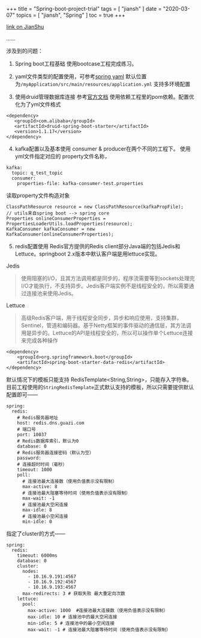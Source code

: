 +++
title = "Spring-boot-project-trial"
tags = [
    "jiansh"
]
date = "2020-03-07"
topics = [
    "jiansh",
    "Spring"
]
toc = true
+++



[link on JianShu](https://www.jianshu.com/p/d527d6be358d)

…… 

涉及到的问题：

1. Spring boot工程基础
使用bootcase工程完成练习。

2. yaml文件类型的配置使用，可参考[spring yaml](https://www.baeldung.com/spring-yaml) 
默认位置为`/myApplication/src/main/resources/application.yml` 支持多环境配置

3. 使用druid管理数据库连接
参考[官方文档](https://github.com/alibaba/druid/tree/master/druid-spring-boot-starter)
使用依赖工程里的pom依赖。配置优化为了yml文件格式
```
<dependency>
   <groupId>com.alibaba</groupId>
   <artifactId>druid-spring-boot-starter</artifactId>
   <version>1.1.17</version>
</dependency>
```

4. kafka配置以及基本使用
consumer & producer在两个不同的工程下。
使用yml文件指定对应的 property文件名称，
```
kafka:
  topic: q_test_topic
  consumer:
    properties-file: kafka-consumer-test.properties
```

读取property文件构造对象
```
ClassPathResource resource = new ClassPathResource(kafkaPropFile);
// utils来自spring boot --> spring core
Properties onlineConsumerProperties = PropertiesLoaderUtils.loadProperties(resource);
KafkaConsumer kafkaConsumer = new KafkaConsumer(onlineConsumerProperties);
```

5. redis配置使用
Redis官方提供的Redis client部分Java端的包括Jedis和Lettuce。springboot 2.x版本中默认客户端是用lettuce实现。

Jedis
>使用阻塞的I/O，且其方法调用都是同步的，程序流需要等到sockets处理完I/O才能执行，不支持异步。Jedis客户端实例不是线程安全的，所以需要通过连接池来使用Jedis。

Lettuce	
>高级Redis客户端，用于线程安全同步，异步和响应使用，支持集群，Sentinel，管道和编码器。基于Netty框架的事件驱动的通信层，其方法调用是异步的。Lettuce的API是线程安全的，所以可以操作单个Lettuce连接来完成各种操作

```
<dependency>
    <groupId>org.springframework.boot</groupId>
    <artifactId>spring-boot-starter-data-redis</artifactId>
</dependency>
```
默认情况下的模板只能支持 RedisTemplate<String,String>，只能存入字符串。目前工程使用的`StringRedisTemplate`正式默认支持的模板，所以只需要提供默认配置即可——
```
spring:
  redis:
    # Redis服务器地址
    host: redis.dns.guazi.com
    # 端口号   
    port: 10037
    # Redis数据库索引，默认为0
    database: 0
    # Redis服务器连接密码（默认为空）
    password:
    # 连接超时时间（毫秒）
    timeout: 1000
    poll:
      # 连接池最大连接数（使用负值表示没有限制）
      max-active: 8
      # 连接池最大阻塞等待时间（使用负值表示没有限制）
      max-wait: -1
      # 连接池最大空闲连接
      max-idle: 8
      # 连接池最小空闲连接
      min-idle: 0
```
指定了cluster的方式——
```
spring:
  redis:
    timeout: 6000ms
    database: 0
    cluster:
      nodes:
        - 10.16.9.191:4567
        - 10.16.9.192:4567
        - 10.16.9.193:4567
      max-redirects: 3 # 获取失败 最大重定向次数
    lettuce:
      pool:
        max-active: 1000  #连接池最大连接数（使用负值表示没有限制）
        max-idle: 10 # 连接池中的最大空闲连接
        min-idle: 5 # 连接池中的最小空闲连接
        max-wait: -1 # 连接池最大阻塞等待时间（使用负值表示没有限制）
```
